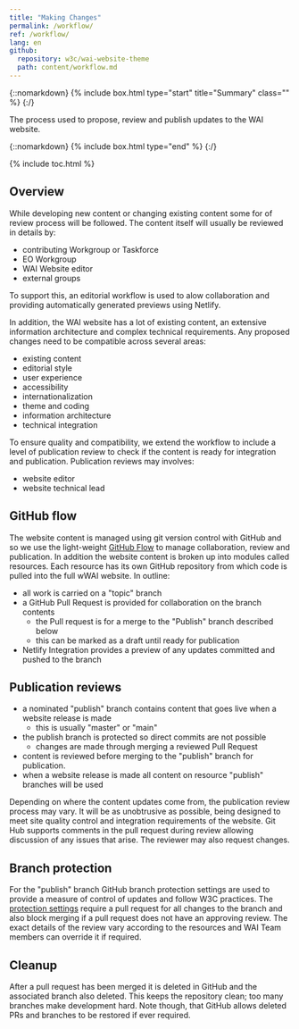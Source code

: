 ```yaml
---
title: "Making Changes"
permalink: /workflow/
ref: /workflow/
lang: en
github:
  repository: w3c/wai-website-theme
  path: content/workflow.md
---
```


{::nomarkdown}
{% include box.html type="start" title="Summary" class="" %}
{:/}

The process used to propose, review and publish updates to the WAI website.

{::nomarkdown}
{% include box.html type="end" %}
{:/}

{% include toc.html %}

## Overview

While developing new content or changing existing content some for of review process will be followed. The content itself will usually be reviewed in details by:

- contributing Workgroup or Taskforce
- EO Workgroup
- WAI Website editor
- external groups

To support this, an editorial workflow is used to alow collaboration and providing automatically generated previews using Netlify.

In addition, the WAI website has a lot of existing content, an extensive information architecture and complex technical requirements.
Any proposed changes need to be compatible across several areas:

- existing content
- editorial style
- user experience
- accessibility
- internationalization
- theme and coding
- information architecture
- technical integration

To ensure quality and compatibility, we extend the workflow to include a level of publication review to check if the content is ready for integration and publication.
Publication reviews may involves:

- website editor
- website technical lead

## GitHub flow

The website content is managed using git version control with GitHub and so we use the light-weight [GitHub Flow](https://docs.github.com/en/get-started/quickstart/github-flow) to manage collaboration, review and publication.
In addition the website content is broken up into modules called resources. Each resource has its own GitHub repository from which code is pulled into the full wWAI website.  In outline:

- all work is carried on a "topic" branch
- a GitHub Pull Request is provided for collaboration on the branch contents
  - the Pull request is for a merge to the "Publish" branch described below
  - this can be marked as a draft until ready for publication
- Netlify Integration provides a preview of any updates committed and pushed to the branch

## Publication reviews

- a nominated "publish" branch contains content that goes live when a website release is made
  - this is usually "master" or "main"
- the publish branch is protected so direct commits are not possible
  - changes are made through merging a reviewed Pull Request
- content is reviewed before merging to the "publish" branch for publication.
- when a website release is made all content on resource "publish" branches will be used

Depending on where the content updates come from, the publication review process may vary. It will be as unobtrusive as possible, being designed to meet site quality control and integration requirements of the website. Git Hub supports comments in the pull request during review allowing discussion of any issues that arise. The reviewer may also request changes.

## Branch protection

For the "publish" branch GitHub branch protection settings are used to provide a measure of control of updates and follow W3C practices.
The [protection settings](https://docs.github.com/en/repositories/configuring-branches-and-merges-in-your-repository/defining-the-mergeability-of-pull-requests/about-protected-branches) require a pull request for all changes to the branch and also block merging if a pull request does not have an approving review. The exact details of the review vary according to the resources and WAI Team members can override it if required.

## Cleanup

After a pull request has been merged it is deleted in GitHub and the associated branch also deleted. This keeps the repository clean; too many branches make development hard. Note though, that GitHub allows deleted PRs and branches to be restored if ever required.
